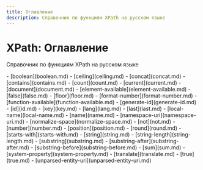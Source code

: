 ```yaml
---
title: Оглавление
description: Справочник по функциям XPath на русском языке
---
```


# XPath: Оглавление

Справочник по функциям XPath на русском языке

<!-- [Язык запросов XML Path (XPath) версия 1.0](https://xsltdev.ru/tr/xpath10/) &mdash; Перевод рекомендации W3C на русский язык -->

<div class="col3" markdown="1">
- [boolean](boolean.md)
- [ceiling](ceiling.md)
- [concat](concat.md)
- [contains](contains.md)
- [count](count.md)
- [current](current.md)
- [document](document.md)
- [element-available](element-available.md)
- [false](false.md)
- [floor](floor.md)
- [format-number](format-number.md)
- [function-available](function-available.md)
- [generate-id](generate-id.md)
- [id](id.md)
- [key](key.md)
- [lang](lang.md)
- [last](last.md)
- [local-name](local-name.md)
- [name](name.md)
- [namespace-uri](namespace-uri.md)
- [normalize-space](normalize-space.md)
- [not](not.md)
- [number](number.md)
- [position](position.md)
- [round](round.md)
- [starts-with](starts-with.md)
- [string](string.md)
- [string-length](string-length.md)
- [substring](substring.md)
- [substring-after](substring-after.md)
- [substring-before](substring-before.md)
- [sum](sum.md)
- [system-property](system-property.md)
- [translate](translate.md)
- [true](true.md)
- [unparsed-entity-uri](unparsed-entity-uri.md)
</div>
